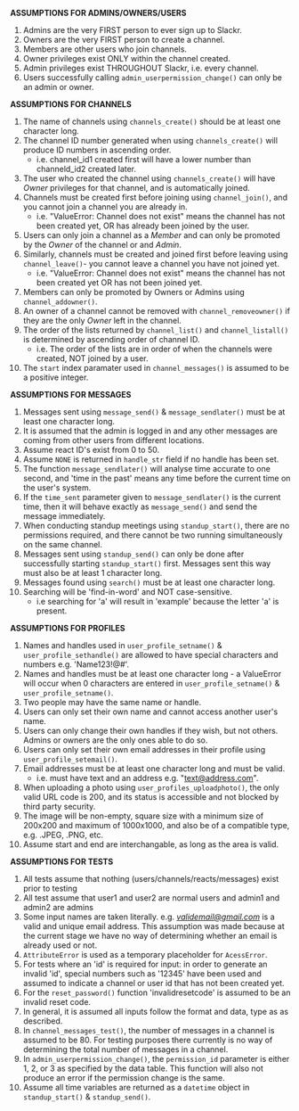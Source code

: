 
**ASSUMPTIONS FOR ADMINS/OWNERS/USERS**  
1. Admins are the very FIRST person to ever sign up to Slackr.  
2. Owners are the very FIRST person to create a channel.
3. Members are other users who join channels.  
4. Owner privileges exist ONLY within the channel created.  
5. Admin privileges exist THROUGHOUT Slackr, i.e. every channel.
6. Users successfully calling `admin_userpermission_change()` can only be an admin or owner.


**ASSUMPTIONS FOR CHANNELS**  
1. The name of channels using `channels_create()` should be at least one character long.  
2. The channel ID number generated when using `channels_create()` will produce ID numbers in ascending order.  
    - i.e. channel_id1 created first will have a lower number than channeld_id2 created later.
3. The user who created the channel using `channels_create()` will have *Owner* privileges for that channel, and is automatically joined.  
4. Channels must be created first before joining using `channel_join()`, and you cannot join a channel you are already in.  
    - i.e. "ValueError: Channel does not exist" means the channel has not been created yet, OR has already been joined by the user.  
5. Users can only join a channel as a *Member* and can only be promoted by the *Owner* of the channel or and *Admin*.  
6. Similarly, channels must be created and joined first before leaving using `channel_leave()`- you cannot leave a channel you have not joined yet.  
    - i.e. "ValueError: Channel does not exist" means the channel has not been created yet OR has not been joined yet.  
7. Members can only be promoted by Owners or Admins using `channel_addowner()`.  
8. An owner of a channel cannot be removed with `channel_removeowner()` if they are the only *Owner* left in the channel.  
9. The order of the lists returned by `channel_list()` and `channel_listall()` is determined by ascending order of channel ID.  
    - i.e. The order of the lists are in order of when the channels were created, NOT joined by a user.
10. The `start` index paramater used in `channel_messages()` is assumed to be a positive integer.  


**ASSUMPTIONS FOR MESSAGES**  
1. Messages sent using `message_send()` & `message_sendlater()` must be at least one character long.  
2. It is assumed that the admin is logged in and any other messages are coming from other users from different locations.  
3. Assume react ID's exist from 0 to 50.  
4. Assume `NONE` is returned in `handle_str` field if no handle has been set.  
5. The function `message_sendlater()` will analyse time accurate to one second, and 'time in the past' means any time before the current time on the user's system.  
6. If the `time_sent` parameter given to `message_sendlater()` is the current time, then it will behave exactly as `message_send()` and send the message immediately.   
7. When conducting standup meetings using `standup_start()`, there are no permissions required, and there cannot be two running simultaneously on the same channel.  
8. Messages sent using `standup_send()` can only be done after successfully starting `standup_start()` first. Messages sent this way must also be at least 1 character long.  
9. Messages found using `search()` must be at least one character long.  
10. Searching will be 'find-in-word' and NOT case-sensitive.  
    - i.e searching for 'a' will result in 'example' because the letter 'a' is present.  


**ASSUMPTIONS FOR PROFILES**
1. Names and handles used in `user_profile_setname()` & `user_profile_sethandle()` are allowed to have special characters and numbers e.g. 'Name123!@#'.  
2. Names and handles must be at least one character long - a ValueError will occur when 0 characters are entered in `user_profile_setname()` & `user_profile_setname()`.  
3. Two people may have the same name or handle.
4. Users can only set their own name and cannot access another user's name.
5. Users can only change their own handles if they wish, but not others. Admins or owners are the only ones able to do so.
6. Users can only set their own email addresses in their profile using `user_profile_setemail()`.  
7. Email addresses must be at least one character long and must be valid.  
    - i.e. must have text and an address e.g. "text@address.com".  
8. When uploading a photo using `user_profiles_uploadphoto()`, the only valid URL code is 200, and its status is accessible and not blocked by third party security.  
9. The image will be non-empty, square size with a minimum size of 200x200 and maximum of 1000x1000, and also be of a compatible type, e.g. .JPEG, .PNG, etc.  
10. Assume start and end are interchangable, as long as the area is valid.   


**ASSUMPTIONS FOR TESTS**  
1. All tests assume that nothing (users/channels/reacts/messages) exist prior to testing
2. All test assume that user1 and user2 are normal users and admin1 and admin2 are admins
3. Some input names are taken literally. e.g. *validemail@gmail.com* is a valid
and unique email address. This assumption was made because at the current stage
we have no way of determining whether an email is already used or not.  
4. `AttributeError` is used as a temporary placeholder for `AcessError`.  
5. For tests where an 'id' is required for input: in order to generate an
invalid 'id', special numbers such as '12345' have been used and assumed to indicate
a channel or user id that has not been created yet.  
6. For the `reset_password()` function 'invalidresetcode' is assumed to be an
invalid reset code.  
7. In general, it is assumed all inputs follow the format and data, type as
as described.
8. In `channel_messages_test()`, the number of messages in a channel is assumed
to be 80. For testing purposes there currently is no way of determining
the total number of messages in a channel.
9. In `admin_userpermission_change()`, the `permission_id` parameter is either 1, 2, or 3 as specified by the data table. This function will also not produce an error if the permission change is the same.  
10. Assume all time variables are returned as a `datetime` object in `standup_start()` & `standup_send()`.
